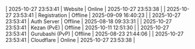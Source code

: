 | 2025-10-27 23:53:41 | Website | Online | 2025-10-27 23:53:38 |
| 2025-10-27 23:53:41 | Registration | Offline | 2025-09-09 16:40:23 |
| 2025-10-27 23:53:41 | Auth Server | Offline | 2025-08-18 09:33:31 |
| 2025-10-27 23:53:41 | Kezan (PvE) | Offline | 2025-10-11 12:51:30 |
| 2025-10-27 23:53:41 | Gurubashi (PvP) | Offline | 2025-08-23 21:44:06 |
| 2025-10-27 23:53:41 | Cloudflare | Online | 2025-10-27 23:53:38 |
